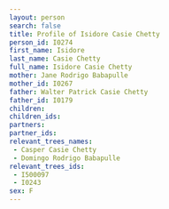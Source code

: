 ```yaml
---
layout: person
search: false
title: Profile of Isidore Casie Chetty
person_id: I0274
first_name: Isidore
last_name: Casie Chetty
full_name: Isidore Casie Chetty
mother: Jane Rodrigo Babapulle
mother_id: I0267
father: Walter Patrick Casie Chetty
father_id: I0179
children:
children_ids:
partners:
partner_ids:
relevant_trees_names:
 - Casper Casie Chetty
 - Domingo Rodrigo Babapulle
relevant_trees_ids:
 - I500097
 - I0243
sex: F
---
```


